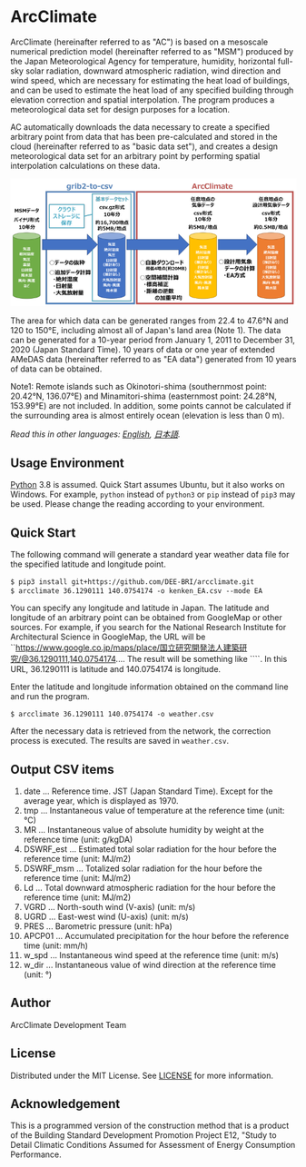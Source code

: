 # ArcClimate

ArcClimate (hereinafter referred to as "AC") is based on a mesoscale numerical prediction model (hereinafter referred to as "MSM") produced by the Japan Meteorological Agency for temperature, humidity, horizontal full-sky solar radiation, downward atmospheric radiation, wind direction and wind speed, which are necessary for estimating the heat load of buildings, and can be used to estimate the heat load of any specified building through elevation correction and spatial interpolation. The program produces a meteorological data set for design purposes for a location.

AC automatically downloads the data necessary to create a specified arbitrary point from data that has been pre-calculated and stored in the cloud (hereinafter referred to as "basic data set"), and creates a design meteorological data set for an arbitrary point by performing spatial interpolation calculations on these data.

![ArcClimate Flow of creating meteorological data](flow.png "Flow of creating meteorological data")

The area for which data can be generated ranges from 22.4 to 47.6°N and 120 to 150°E, including almost all of Japan's land area (Note 1). The data can be generated for a 10-year period from January 1, 2011 to December 31, 2020 (Japan Standard Time). 10 years of data or one year of extended AMeDAS data (hereinafter referred to as "EA data") generated from 10 years of data can be obtained.

Note1: Remote islands such as Okinotori-shima (southernmost point: 20.42°N, 136.07°E) and Minamitori-shima (easternmost point: 24.28°N, 153.99°E) are not included. In addition, some points cannot be calculated if the surrounding area is almost entirely ocean (elevation is less than 0 m).

*Read this in other languages: [English](README.md), [日本語](README.ja.md).*

## Usage Environment 

[Python](htts://www.python.org/) 3.8 is assumed.
Quick Start assumes Ubuntu, but it also works on Windows. For example, `python` instead of `python3` or `pip` instead of `pip3` may be used. Please change the reading according to your environment.


## Quick Start

The following command will generate a standard year weather data file for the specified latitude and longitude point.

```
$ pip3 install git+https://github.com/DEE-BRI/arcclimate.git
$ arcclimate 36.1290111 140.0754174 -o kenken_EA.csv --mode EA 
```

You can specify any longitude and latitude in Japan.
The latitude and longitude of an arbitrary point can be obtained from GoogleMap or other sources.
For example, if you search for the National Research Institute for Architectural Science in GoogleMap, the URL will be
``https://www.google.co.jp/maps/place/国立研究開発法人建築研究/@36.1290111,140.0754174.... The result will be something like ````.
In this URL, 36.1290111 is latitude and 140.0754174 is longitude.

Enter the latitude and longitude information obtained on the command line and run the program.
```
$ arcclimate 36.1290111 140.0754174 -o weather.csv
```

After the necessary data is retrieved from the network, the correction process is executed.
The results are saved in `weather.csv`.

## Output CSV items

1. date ... Reference time. JST (Japan Standard Time). Except for the average year, which is displayed as 1970.
2. tmp ... Instantaneous value of temperature at the reference time (unit: °C)
3. MR ... Instantaneous value of absolute humidity by weight at the reference time (unit: g/kgDA)
4. DSWRF_est ... Estimated total solar radiation for the hour before the reference time (unit: MJ/m2)
5. DSWRF_msm ... Totalized solar radiation for the hour before the reference time (unit: MJ/m2)
6. Ld ... Total downward atmospheric radiation for the hour before the reference time (unit: MJ/m2)
7. VGRD ... North-south wind (V-axis) (unit: m/s)
8. UGRD ... East-west wind (U-axis) (unit: m/s)
9. PRES ... Barometric pressure (unit: hPa)
10. APCP01 ... Accumulated precipitation for the hour before the reference time (unit: mm/h)
11. w_spd ... Instantaneous wind speed at the reference time (unit: m/s)
12. w_dir ... Instantaneous value of wind direction at the reference time (unit: °)

## Author

ArcClimate Development Team

## License

Distributed under the MIT License. See [LICENSE](LICENSE.txt) for more information.

## Acknowledgement

This is a programmed version of the construction method that is a product of the Building Standard Development Promotion Project E12, "Study to Detail Climatic Conditions Assumed for Assessment of Energy Consumption Performance.

